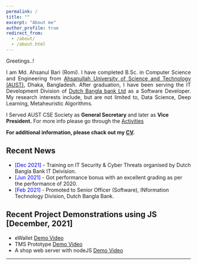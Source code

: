 ```yaml
---
permalink: /
title: ""
excerpt: "About me"
author_profile: true
redirect_from:
  - /about/
  - /about.html
---
```

Greetings..!

<div style="text-align: justify"> 

I am Md. Ahsanul Bari (Romi). I have completed B.Sc. in Computer Science and Engineering from <a href="http://aust.edu/">Ahsanullah University of Science and Technology (AUST)</a>, Dhaka, Bangladesh. After graduation, I have been serving the IT Development Division of <a href="https://www.dutchbanglabank.com/"> Dutch Bangla bank Ltd</a> as a Software Developer. My research interests include, but are not limited to, Data Science, Deep Learning, Metaheuristic Algorithms.<br /></div>

I Served AUST CSE Society as <b> General Secretary </b> and later as <b> Vice President.</b>
For more info please go through the [Activities](https://ahsanulbariromi.github.io/ahsanul-bari.github.io/activities/)<br />


**For additional information, please chack out my [CV](https://ahsanulbariromi.github.io/ahsanul-bari.github.io/cv/).**

## Recent News

- <span style="color:Blue"> [Dec 2021] </span> - Training on IT Security & Cyber Threats organised by Dutch Bangla Bank IT Deivision.
- <span style="color:Blue"> [Jun 2021] </span> - Got performance bonus with an excellent grading as per the performance of 2020.
- <span style="color:Blue"> [Feb 2021] </span> - Promoted to Senior Officer (Software), INformation Technology Division, Dutch Bangla Bank.

## Recent Project Demonstrations using JS [December, 2021]

- eWallet [Demo Video](https://www.youtube.com/watch?v=RC4LydV7VXs) <br />
- TMS Prototype [Demo Video](https://www.youtube.com/watch?v=TfQlj9YMgtM) <br />
- A shop web server with nodeJS [Demo Video](https://www.youtube.com/watch?v=FJtUcVkxkIQ)

---
